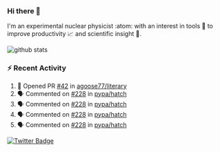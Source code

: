 ### Hi there 👋 

I'm an experimental nuclear physicist :atom: with an interest in tools :wrench: to improve productivity :chart_with_upwards_trend: and scientific insight :telescope:.

![github stats](https://github-readme-stats.vercel.app/api?username=agoose77&show_icons=true&hide_rank=true&hide_title=true&bg_color=30,e76445,904e95&text_color=efe3ec&icon_color=efe3ec)
<!--
**agoose77/agoose77** is a ✨ _special_ ✨ repository because its `README.md` (this file) appears on your GitHub profile.

Here are some ideas to get you started:

- 🔭 I’m currently working on ...
- 🌱 I’m currently learning ...
- 👯 I’m looking to collaborate on ...
- 🤔 I’m looking for help with ...
- 💬 Ask me about ...
- 📫 How to reach me: ...
- 😄 Pronouns: ...
- ⚡ Fun fact: ...
-->

### :zap: Recent Activity
<!--START_SECTION:activity-->
1. 💪 Opened PR [#42](https://github.com/agoose77/literary/pull/42) in [agoose77/literary](https://github.com/agoose77/literary)
2. 🗣 Commented on [#228](https://github.com/pypa/hatch/issues/228) in [pypa/hatch](https://github.com/pypa/hatch)
3. 🗣 Commented on [#228](https://github.com/pypa/hatch/issues/228) in [pypa/hatch](https://github.com/pypa/hatch)
4. 🗣 Commented on [#228](https://github.com/pypa/hatch/issues/228) in [pypa/hatch](https://github.com/pypa/hatch)
5. 🗣 Commented on [#228](https://github.com/pypa/hatch/issues/228) in [pypa/hatch](https://github.com/pypa/hatch)
<!--END_SECTION:activity-->


[![Twitter Badge](https://img.shields.io/twitter/follow/agoose77?style=flat-square&logo=Twitter&logoColor=white&color=cornflowerblue)](https://twitter.com/agoose77)

